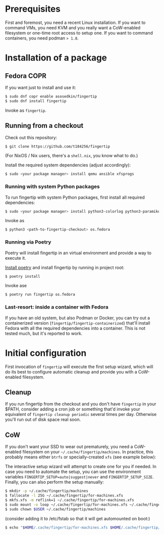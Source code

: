# Prerequisites

First and foremost, you need a recent Linux installation.
If you want to command VMs, you need KVM and
you really want a CoW-enabled filesystem or one-time root access to setup one.
If you want to command containers, you need podman `> 1.8`.


# Installation of a package

## Fedora COPR

If you want just to install and use it:

``` bash
$ sudo dnf copr enable asosedkin/fingertip
$ sudo dnf install fingertip
```

Invoke as `fingertip`.


## Running from a checkout

Check out this repository:
``` bash
$ git clone https://github.com/t184256/fingertip
```

(For NixOS / Nix users, there's a `shell.nix`, you know what to do.)


Install the required system dependencies (adjust accordingly):
``` bash
$ sudo <your package manager> install qemu ansible xfsprogs
```

### Running with system Python packages

To run fingertip with system Python packages, first install all required dependencies:

``` bash
$ sudo <your package manager> install python3-colorlog python3-paramiko python3-pexpect python3-pyxdg python3-CacheControl python3-requests python3-requests-mock python3-fasteners python3-lockfile python3-cloudpickle python3-GitPython
```

Invoke as

``` bash
$ python3 <path-to-fingertip-checkout> os.fedora
```

### Running via Poetry

Poetry will install fingertip in an virtual environment and provide a way to execute it.

[Install poetry](https://python-poetry.org/docs/)
and install fingertip by running in project root:

``` bash
$ poetry install
```

Invoke ase

``` bash
$ poetry run fingertip os.fedora
```

### Last-resort: inside a container with Fedora

If you have an old system, but also Podman or Docker,
you can try out a containerized version
(`fingertip/fingertip-containerized`) that'll install
Fedora with all the required dependencies into a container.
This is not tested much, but it's reported to work.


# Initial configuration

First invocation of `fingertip` will execute the first setup wizard,
which will do its best to configure automatic cleanup and provide you
with a CoW-enabled filesystem.

## Cleanup

If you run fingertip from the checkout
and you don't have `fingertip` in your $PATH,
consider adding a cron job or something that'd invoke your equivalent of
`fingertip cleanup periodic` several times per day.
Otherwise you'll run out of disk space real soon.

## CoW

If you don't want your SSD to wear out prematurely,
you need a CoW-enabled filesystem on your `~/.cache/fingertip/machines`.
In practice, this probably means either `btrfs` or specially-created `xfs`
(see example below):

The interactive setup wizard will attempt to create one for you if needed.
In case you need to automate the setup, you can use the environment
variables `FINGERTIP_SETUP=auto|suggest|never` and `FINGERTIP_SETUP_SIZE`.
Finally, you can also perform the setup manually:

``` bash
$ mkdir -p ~/.cache/fingertip/machines
$ fallocate -l 25G ~/.cache/fingertip/for-machines.xfs
$ mkfs.xfs -m reflink=1 ~/.cache/fingertip/for-machines.xfs
$ sudo mount -o loop ~/.cache/fingertip/for-machines.xfs ~/.cache/fingertip/machines
$ sudo chown $USER ~/.cache/fingertip/machines
```

(consider adding it to /etc/fstab so that it will get automounted on boot:)
``` bash
$ echo "$HOME/.cache/fingertip/for-machines.xfs $HOME/.cache/fingertip/machines auto loop" | sudo tee -a /etc/fstab
```



